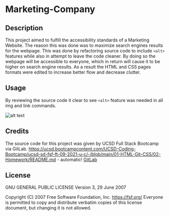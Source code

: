 # Marketing-Company

## Description 
This project aimed to fulfill the accessibility standards of a Marketing Website. The reason this was done was to maximize search engines results for the webpage. This was done by refactoring source code to include `<alt>` features while also in attempt to leave the code cleaner. By doing so the webpage will be accessible to everyone, which in return will cause it to be higher on search engine results. As a result the HTML and CSS pages formats were edited to increase better flow and decrease clutter. 

## Usage 
By reviewing the source code it clear to see `<alt>` feature was needed in all img and link commands. 
 
 ![alt text](marketing-company/screenshot.png)

 ## Credits
 The source code for this project was given by UCSD Full Stack Bootcamp via GitLab. 
https://ucsd.bootcampcontent.com/UCSD-Coding-Bootcamp/ucsd-sd-fsf-ft-09-2021-u-c/-/blob/main/01-HTML-Git-CSS/02-Homework/README.md - automatic! 
[GitLab](https://ucsd.bootcampcontent.com/UCSD-Coding-Bootcamp/ucsd-sd-fsf-ft-09-2021-u-c/-/blob/main/01-HTML-Git-CSS/02-Homework/README.md)

## License 
GNU GENERAL PUBLIC LICENSE
                       Version 3, 29 June 2007

 Copyright (C) 2007 Free Software Foundation, Inc. <https://fsf.org/>
 Everyone is permitted to copy and distribute verbatim copies
 of this license document, but changing it is not allowed.